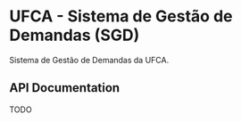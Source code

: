 # UFCA - Sistema de Gestão de Demandas (SGD)

Sistema de Gestão de Demandas da UFCA.

## API Documentation

TODO
